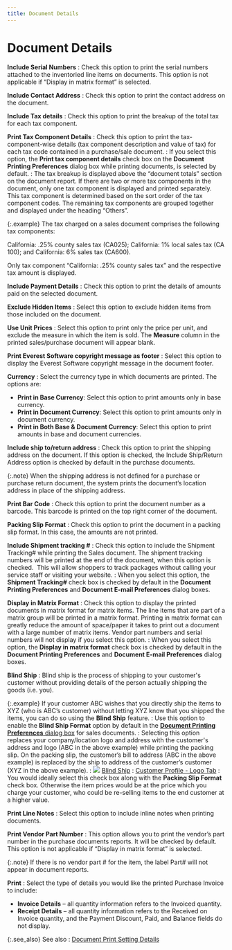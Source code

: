 ```yaml
---
title: Document Details
---
```


# Document Details


**Include Serial Numbers**
: Check this option to print the serial numbers attached  to the inventoried line items on documents. This option is not applicable  if “Display in matrix format” is selected.


**Include Contact Address**
: Check this option to print the contact address on  the document.


**Include Tax details**
: Check this option to print the breakup of the total  tax for each tax component.


**Print Tax Component Details**
: Check this option to print the tax-component-wise  details (tax component description and value of tax) for each tax code  contained in a purchase/sale document.
: If you select this option, the **Print 
 tax component details** check box on the **Document 
 Printing Preferences** dialog box while printing documents, is selected  by default.
: The tax breakup is displayed above the “document  totals” section on the document report. If there are two or more tax components  in the document, only one tax component is displayed and printed separately.  This tax component is determined based on the sort order of the tax component  codes. The remaining tax components are grouped together and displayed  under the heading “Others”.


{:.example}
The tax charged on a sales document comprises the following tax components:


California: .25% county sales tax (CA025); California: 1% local sales  tax (CA 100); and California: 6% sales tax (CA600).


Only tax component “California: .25% county sales tax” and the respective  tax amount is displayed.


**Include Payment Details**
: Check this option to print the details of amounts  paid on the selected document.


**Exclude Hidden Items**
: Select this option to exclude hidden items from  those included on the document.


**Use Unit Prices**
: Select this option to print only the price per unit,  and exclude the measure in which the item is sold. The **Measure**  column in the printed sales/purchase document will appear blank.


**Print Everest Software copyright message as footer**
: Select this option to display the Everest Software  copyright message in the document footer.


**Currency**
: Select the currency type in which documents are  printed. The options are:

- **Print 
 in Base Currency**: Select this option to print amounts only in base  currency.
- **Print 
 in Document Currency**: Select this option to print amounts only  in document currency.
- **Print 
 in Both Base &amp; Document Currency**: Select this option to print  amounts in base and document currencies.



**Include ship to/return address**
: Check this option to print the shipping address  on the document. If this option is checked, the Include Ship/Return Address  option is checked by default in the purchase documents.


{:.note}
When the shipping address is not defined for  a purchase or purchase return document, the system prints the document’s  location address in place of the shipping address.


**Print Bar Code**
: Check this option to print the document number as  a barcode. This barcode is printed on the top right corner of the document.


**Packing Slip Format**
: Check this option to print the document in a packing  slip format. In this case, the amounts are not printed.


**Include Shipment tracking #**
: Check this option to include the Shipment Tracking#  while printing the Sales document. The shipment tracking numbers will  be printed at the end of the document, when this option is checked.  This  will allow shoppers to track packages without calling your service staff  or visiting your website.
: When you select this option, the **Shipment 
 Tracking#** check box is checked by default in the **Document 
 Printing Preferences** and **Document 
 E-mail Preferences** dialog boxes.


**Display in Matrix Format**
: Check this option to display the printed documents  in matrix format for matrix items. The line items that are part of a matrix  group will be printed in a matrix format. Printing in matrix format can  greatly reduce the amount of space/paper it takes to print out a document  with a large number of matrix items. Vendor part numbers and serial numbers  will not display if you select this option.
: When you select this option, the **Display 
 in matrix format** check box is checked by default in the **Document 
 Printing Preferences** and **Document 
 E-mail Preferences** dialog boxes.


**[]()Blind Ship**
: Blind ship is the process of shipping to your customer's  customer without providing details of the person actually shipping the  goods (i.e. you).


{:.example}
If your customer ABC wishes that you directly  ship the items to XYZ (who is ABC’s customer) without letting XYZ know  that you shipped the items, you can do so using the **Blind 
 Ship** feature.
: Use this option to enable the **Blind 
 Ship Format** option by default in the [**Document Printing Preferences** dialog  box]({{site.sp_chm}}/sales-docs/docs-profile/options/print/document_printing_preferences_dialog_box.html) for sales documents.
: Selecting this option replaces your company/location  logo and address with the customer's address and logo (ABC in the above  example) while printing the packing slip. On the packing slip, the customer’s  bill to address (ABC in the above example) is replaced by the ship to  address of the customer’s customer (XYZ in the above example).
: ![]({{site.bp_baseurl}}/img/lens.gif) [Blind  Ship]({{site.sp_chm}}/sales-docs/sales-orders/so-proc/blind-shipment/blind_shipment_sales.html)
: [Customer  Profile - Logo Tab]({{site.mc_chm}}/creating-a-customer/the-customer-profile-logo/the_customer_profile_logo_tab.html)
: You would ideally select this check box along with  the **Packing Slip Format** check  box. Otherwise the item prices would be at the price which you charge  your customer, who could be re-selling items to the end customer at a  higher value.


**Print Line Notes**
: Select this option to include inline notes when  printing documents.


**Print Vendor Part Number**
: This option allows you to print the vendor’s part  number in the purchase documents reports. It will be checked by default.  This option is not applicable if “Display in matrix format” is selected.


{:.note}
If there is no vendor part # for the item,  the label Part# will not appear in document reports.


**Print**
: Select the type of details you would like the printed  Purchase Invoice to include:

- **Invoice 
 Details** – all quantity information refers to the Invoiced quantity.
- **Receipt 
 Details** – all quantity information refers to the Received on Invoice  quantity, and the Payment Discount, Paid, and Balance fields do not display.



{:.see_also}
See also
: [Document  Print Setting Details]({{site.bp_baseurl}}/rpt-prt/prt/docs/printing_preferences_details_bp_content.html)
